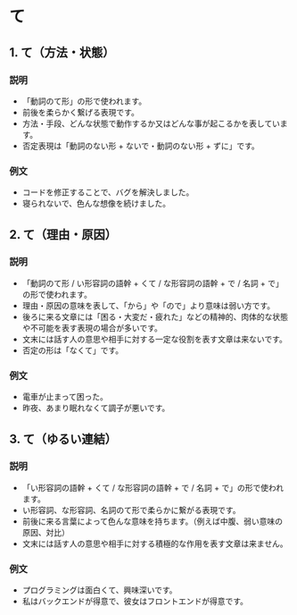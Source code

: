 # て

## 1. て（方法・状態）

### 説明

- 「動詞のて形」の形で使われます。
- 前後を柔らかく繋げる表現です。
- 方法・手段、どんな状態で動作するか又はどんな事が起こるかを表しています。
- 否定表現は「動詞のない形 + ないで・動詞のない形 + ずに」です。

### 例文

- コードを修正することで、バグを解決しました。
- 寝られないで、色んな想像を続けました。

## 2. て（理由・原因）

### 説明

- 「動詞のて形 / い形容詞の語幹 + くて / な形容詞の語幹 + で / 名詞 + で」の形で使われます。
- 理由・原因の意味を表して、「から」や「ので」より意味は弱い方です。
- 後ろに来る文章には「困る・大変だ・疲れた」などの精神的、肉体的な状態や不可能を表す表現の場合が多いです。
- 文末には話す人の意思や相手に対する一定な役割を表す文章は来ないです。
- 否定の形は「なくて」です。

### 例文

- 電車が止まって困った。
- 昨夜、あまり眠れなくて調子が悪いです。

## 3. て（ゆるい連結）

### 説明

- 「い形容詞の語幹 + くて / な形容詞の語幹 + で / 名詞 + で」の形で使われます。
- い形容詞、な形容詞、名詞のて形で柔らかに繋がる表現です。
- 前後に来る言葉によって色んな意味を持ちます。（例えば中腹、弱い意味の原因、対比）
- 文末には話す人の意思や相手に対する積極的な作用を表す文章は来ません。

### 例文

- プログラミングは面白くて、興味深いです。
- 私はバックエンドが得意で、彼女はフロントエンドが得意です。